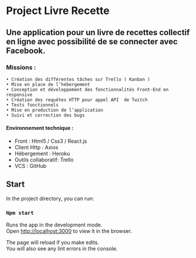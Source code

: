# Project Livre Recette

## Une application pour un livre de recettes collectif en ligne avec possibilité de se connecter avec Facebook.

### Missions :

    • Création des différentes tâches sur Trello ( Kanban ) 
    • Mise en place de l’hébergement
    • Conception et développement des fonctionnalités Front-End en responsive
    • Création des requêtes HTTP pour appel API  de Twitch
    • Tests fonctionnels
    • Mise en production de l’application
    • Suivi et correction des bugs

#### Environnement technique : 

- Front : Html5 / Css3 / React.js
- Client Http : Axios
- Hébergement : Heroku
- Outils collaboratif: Trello
- VCS : GitHub

## Start

In the project directory, you can run:

### `Npm start`

Runs the app in the development mode.\
Open [http://localhost:3000](http://localhost:3000) to view it in the browser.

The page will reload if you make edits.\
You will also see any lint errors in the console.
